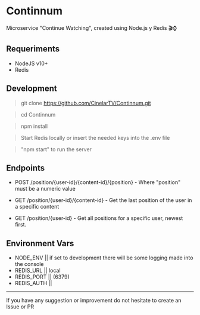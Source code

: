# Continnum
Microservice "Continue Watching", created using Node.js y Redis 🎬⌚


## Requeriments

- NodeJS v10+
- Redis


## Development

> git clone https://github.com/CinelarTV/Continnum.git

> cd Continnum

> npm install

> Start Redis locally or insert the needed keys into the .env file

> "npm start" to run the server



## Endpoints

- POST /position/{user-id}/{content-id}/{position} - Where "position" must be a numeric value

- GET /position/{user-id}/{content-id} - Get the last position of the user in a specific content

- GET /position/{user-id} - Get all positions for a specific user, newest first.



## Environment Vars

- NODE_ENV || if set to development there will be some logging made into the console
- REDIS_URL || local
- REDIS_PORT || (6379)
- REDIS_AUTH ||



---

If you have any suggestion or improvement do not hesitate to create an Issue or PR
